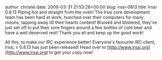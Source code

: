 author: christel
date: 2009-03-31 21:53:28+00:00
slug: irssi-0813
title: Irssi 0.8.13
Piping hot and straight from the oven! The Irssi core development team has been hard at work, hunched over their computers for many moons, tapping away till their hearts content! Bruised and blistered, they've just set off to put their sore fingers around a few bottles of cold beer and have a well deserved rest! Thank you all and keep up the good work!

All this, to make _our_ IRC experience better! Everyone's favourite IRC client, Irssi, v 0.8.13 has just been released! Head over to [http://www.irssi.org](http://www.irssi.org) to get your copy now!
